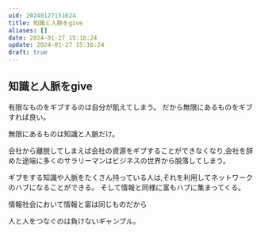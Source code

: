 ```yaml
---
uid: 20240127151624
title: 知識と人脈をgive 
aliases: []
date: 2024-01-27 15:16:24
update: 2024-01-27 15:16:24
draft: true
---
```


## 知識と人脈をgive 
有限なものをギブするのは自分が飢えてしまう。
だから無限にあるものをギブすれば良い。

無限にあるものは知識と人脈だけ。

会社から離脱してしまえば会社の資源をギブすることができなくなり,会社を辞めた途端に多くのサラリーマンはビジネスの世界から脱落してしまう。


ギブをする知識や人脈をたくさん持っている人は,それを利用してネットワークのハブになることができる。
そして情報と同様に富もハブに集まってくる。

情報社会において情報と富は同じものだから

人と人をつなぐのは負けないギャンブル。

[^hatarakikata24]: https://www.notion.so/4943a963c71e4175a31d2e54a03177fa/ 働き方2.0vs4.0 不条理な会社人生から自由になれる, p250, 橘 玲, php研究所, 2019/03/21
